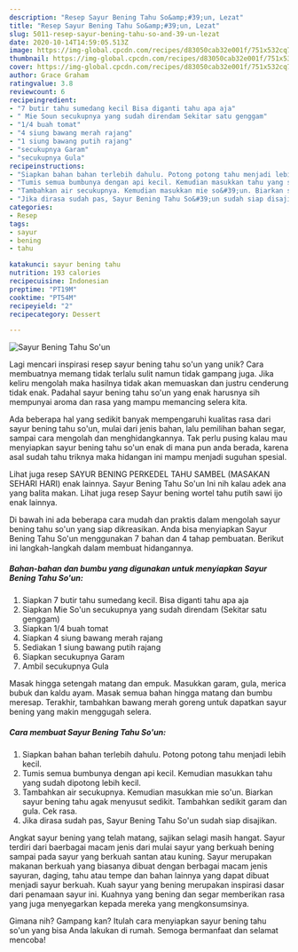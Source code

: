```yaml
---
description: "Resep Sayur Bening Tahu So&amp;#39;un, Lezat"
title: "Resep Sayur Bening Tahu So&amp;#39;un, Lezat"
slug: 5011-resep-sayur-bening-tahu-so-and-39-un-lezat
date: 2020-10-14T14:59:05.513Z
image: https://img-global.cpcdn.com/recipes/d83050cab32e001f/751x532cq70/sayur-bening-tahu-soun-foto-resep-utama.jpg
thumbnail: https://img-global.cpcdn.com/recipes/d83050cab32e001f/751x532cq70/sayur-bening-tahu-soun-foto-resep-utama.jpg
cover: https://img-global.cpcdn.com/recipes/d83050cab32e001f/751x532cq70/sayur-bening-tahu-soun-foto-resep-utama.jpg
author: Grace Graham
ratingvalue: 3.8
reviewcount: 6
recipeingredient:
- "7 butir tahu sumedang kecil Bisa diganti tahu apa aja"
- " Mie Soun secukupnya yang sudah direndam Sekitar satu genggam"
- "1/4 buah tomat"
- "4 siung bawang merah rajang"
- "1 siung bawang putih rajang"
- "secukupnya Garam"
- "secukupnya Gula"
recipeinstructions:
- "Siapkan bahan bahan terlebih dahulu. Potong potong tahu menjadi lebih kecil."
- "Tumis semua bumbunya dengan api kecil. Kemudian masukkan tahu yang sudah dipotong lebih kecil."
- "Tambahkan air secukupnya. Kemudian masukkan mie so&#39;un. Biarkan sayur bening tahu agak menyusut sedikit. Tambahkan sedikit garam dan gula. Cek rasa."
- "Jika dirasa sudah pas, Sayur Bening Tahu So&#39;un sudah siap disajikan."
categories:
- Resep
tags:
- sayur
- bening
- tahu

katakunci: sayur bening tahu 
nutrition: 193 calories
recipecuisine: Indonesian
preptime: "PT19M"
cooktime: "PT54M"
recipeyield: "2"
recipecategory: Dessert

---
```



![Sayur Bening Tahu So&#39;un](https://img-global.cpcdn.com/recipes/d83050cab32e001f/751x532cq70/sayur-bening-tahu-soun-foto-resep-utama.jpg)

Lagi mencari inspirasi resep sayur bening tahu so&#39;un yang unik? Cara membuatnya memang tidak terlalu sulit namun tidak gampang juga. Jika keliru mengolah maka hasilnya tidak akan memuaskan dan justru cenderung tidak enak. Padahal sayur bening tahu so&#39;un yang enak harusnya sih mempunyai aroma dan rasa yang mampu memancing selera kita.

Ada beberapa hal yang sedikit banyak mempengaruhi kualitas rasa dari sayur bening tahu so&#39;un, mulai dari jenis bahan, lalu pemilihan bahan segar, sampai cara mengolah dan menghidangkannya. Tak perlu pusing kalau mau menyiapkan sayur bening tahu so&#39;un enak di mana pun anda berada, karena asal sudah tahu triknya maka hidangan ini mampu menjadi suguhan spesial.

Lihat juga resep SAYUR BENING PERKEDEL TAHU SAMBEL (MASAKAN SEHARI HARI) enak lainnya. Sayur Bening Tahu So&#39;un Ini nih kalau adek ana yang balita makan. Lihat juga resep Sayur bening wortel tahu putih sawi ijo enak lainnya.


Di bawah ini ada beberapa cara mudah dan praktis dalam mengolah sayur bening tahu so&#39;un yang siap dikreasikan. Anda bisa menyiapkan Sayur Bening Tahu So&#39;un menggunakan 7 bahan dan 4 tahap pembuatan. Berikut ini langkah-langkah dalam membuat hidangannya.

<!--inarticleads1-->

##### Bahan-bahan dan bumbu yang digunakan untuk menyiapkan Sayur Bening Tahu So&#39;un:

1. Siapkan 7 butir tahu sumedang kecil. Bisa diganti tahu apa aja
1. Siapkan  Mie So&#39;un secukupnya yang sudah direndam (Sekitar satu genggam)
1. Siapkan 1/4 buah tomat
1. Siapkan 4 siung bawang merah rajang
1. Sediakan 1 siung bawang putih rajang
1. Siapkan secukupnya Garam
1. Ambil secukupnya Gula


Masak hingga setengah matang dan empuk. Masukkan garam, gula, merica bubuk dan kaldu ayam. Masak semua bahan hingga matang dan bumbu meresap. Terakhir, tambahkan bawang merah goreng untuk dapatkan sayur bening yang makin menggugah selera. 

<!--inarticleads2-->

##### Cara membuat Sayur Bening Tahu So&#39;un:

1. Siapkan bahan bahan terlebih dahulu. Potong potong tahu menjadi lebih kecil.
1. Tumis semua bumbunya dengan api kecil. Kemudian masukkan tahu yang sudah dipotong lebih kecil.
1. Tambahkan air secukupnya. Kemudian masukkan mie so&#39;un. Biarkan sayur bening tahu agak menyusut sedikit. Tambahkan sedikit garam dan gula. Cek rasa.
1. Jika dirasa sudah pas, Sayur Bening Tahu So&#39;un sudah siap disajikan.


Angkat sayur bening yang telah matang, sajikan selagi masih hangat. Sayur terdiri dari baerbagai macam jenis dari mulai sayur yang berkuah bening sampai pada sayur yang berkuah santan atau kuning. Sayur merupakan makanan berkuah yang biasanya dibuat dengan berbagai macam jenis sayuran, daging, tahu atau tempe dan bahan lainnya yang dapat dibuat menjadi sayur berkuah. Kuah sayur yang bening merupakan inspirasi dasar dari penamaan sayur ini. Kuahnya yang bening dan segar memberikan rasa yang juga menyegarkan kepada mereka yang mengkonsumsinya. 

Gimana nih? Gampang kan? Itulah cara menyiapkan sayur bening tahu so&#39;un yang bisa Anda lakukan di rumah. Semoga bermanfaat dan selamat mencoba!
